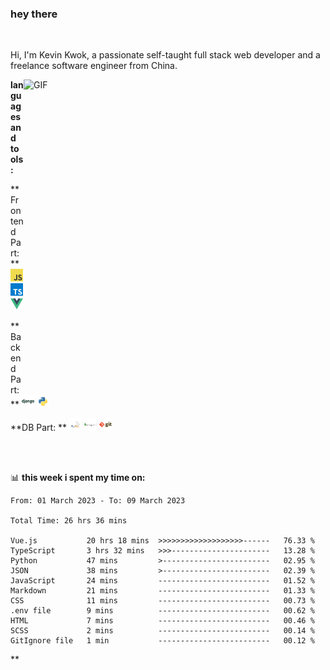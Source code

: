 ### hey there 


<br />

Hi, I'm Kevin Kwok, a passionate self-taught full stack web developer and a freelance software engineer from China.

<img align="right" alt="GIF" src="https://s2.loli.net/2023/03/02/78Ceb4wjWnIiAY1.png" width="483" height="500" />

**languages and tools:**  

**Frontend Part: **
<code><img height="20" src="https://raw.githubusercontent.com/github/explore/80688e429a7d4ef2fca1e82350fe8e3517d3494d/topics/javascript/javascript.png"></code>
<code><img height="20" src="https://raw.githubusercontent.com/github/explore/80688e429a7d4ef2fca1e82350fe8e3517d3494d/topics/typescript/typescript.png"></code>
<code><img height="20" src="https://raw.githubusercontent.com/github/explore/80688e429a7d4ef2fca1e82350fe8e3517d3494d/topics/vue/vue.png"></code>

**Backend Part: **
<code><img height="20" src="https://raw.githubusercontent.com/github/explore/80688e429a7d4ef2fca1e82350fe8e3517d3494d/topics/django/django.png"></code>
<code><img height="20" src="https://raw.githubusercontent.com/github/explore/80688e429a7d4ef2fca1e82350fe8e3517d3494d/topics/python/python.png"></code>

**DB Part: **
<code><img height="20" src="https://raw.githubusercontent.com/github/explore/80688e429a7d4ef2fca1e82350fe8e3517d3494d/topics/mysql/mysql.png"></code>
<code><img height="20" src="https://raw.githubusercontent.com/github/explore/80688e429a7d4ef2fca1e82350fe8e3517d3494d/topics/mongodb/mongodb.png"></code>
<code><img height="20" src="https://raw.githubusercontent.com/github/explore/80688e429a7d4ef2fca1e82350fe8e3517d3494d/topics/git/git.png"></code>

<br><br>

📊 **this week i spent my time on:**

<!--START_SECTION:waka-->

```text
From: 01 March 2023 - To: 09 March 2023

Total Time: 26 hrs 36 mins

Vue.js           20 hrs 18 mins  >>>>>>>>>>>>>>>>>>>------   76.33 %
TypeScript       3 hrs 32 mins   >>>----------------------   13.28 %
Python           47 mins         >------------------------   02.95 %
JSON             38 mins         >------------------------   02.39 %
JavaScript       24 mins         -------------------------   01.52 %
Markdown         21 mins         -------------------------   01.33 %
CSS              11 mins         -------------------------   00.73 %
.env file        9 mins          -------------------------   00.62 %
HTML             7 mins          -------------------------   00.46 %
SCSS             2 mins          -------------------------   00.14 %
GitIgnore file   1 min           -------------------------   00.12 %
```

<!--END_SECTION:waka-->


**
<!---
Wadehl/Wadehl is a ✨ special ✨ repository because its `README.md` (this file) appears on your GitHub profile.
You can click the Preview link to take a look at your changes.
--->

